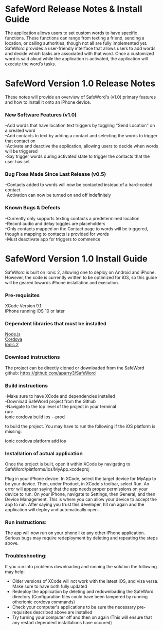 # SafeWord Release Notes & Install Guide

The application allows users to set custom words to have specific functions. These functions can range from texting a friend, sending a location, or calling authorities, though not all are fully implemented yet. SafeWord provides a user-friendly interface that allows users to add words and decide which tasks are associated with that word. Once a customized word is said aloud while the application is activated, the application will execute the word’s tasks.

# SafeWord Version 1.0 Release Notes

These notes will provide an overview of SafeWord's (v1.0) primary features and how to install it onto an iPhone device.

### New Software Features (v1.0)

-Add words that have location text triggers by toggling "Send Location" on a created word  
-Add contacts to text by adding a contact and selecting the words to trigger that contact on  
-Activate and deactive the application, allowing users to decide when words will be triggered  
-Say trigger words during activated state to trigger the contacts that the user has set  


### Bug Fixes Made Since Last Release (v0.5)

-Contacts added to words will now be contacted instead of a hard-coded contact  
-Activation can now be turned on and off indefinitely  


### Known Bugs & Defects

-Currently only supports texting contacts a predetermined location  
-Record audio and delay toggles are placeholders  
-Only contacts mapped on the Contact page to words will be triggered, though a mapping to contacts is provided for words  
-Must deactivate app for triggers to commence  


# SafeWord Version 1.0 Install Guide

SafeWord is built on Ionic 2, allowing one to deploy on Android and iPhone. However, the code is currently written to be optimized for iOS, so this guide will be geared towards iPhone installation and execution.

### Pre-requisites

XCode Version 9.1  
iPhone running iOS 10 or later

### Dependent libraries that must be installed

[Node.js](https://nodejs.org/en/download/)  
[Cordova](https://cordova.apache.org/)  
[Ionic 2](https://ionicframework.com/docs/intro/installation/)  

### Download instructions

The project can be directly cloned or downloaded from the SafeWord github: https://github.com/aparry3/SafeWord


### Build instructions

-Make sure to have XCode and dependencies installed  
-Download SafeWord project from the Github  
-Navigate to the top level of the project in your terminal  
run:  
ionic cordova build ios --prod  

to build the project. You may have to run the following if the iOS platform is missing:  

ionic cordova platform add ios



### Installation of actual application

Once the project is built, open it within XCode by navigating to SafeWord/platforms/ios/MyApp.xcodeproj

Plug in your iPhone device. In XCode, select the target device for MyApp to be your device. Then, under Product, in XCode's toolbar, select Run. An error will appear saying that the app needs proper permissions on your device to run. On your iPhone, navigate to Settings, then General, and then Device Management. This is where you can allow your device to accept the app to run. After saying you trust this developer, hit run again and the application will deploy and automatically open.

### Run instructions:

The app will now run on your phone like any other iPhone application. Serious bugs may require redeployment by deleting and repeating the steps above.

### Troubleshooting:

If you run into problems downloading and running the solution the following may help:  
- Older versions of XCode will not work with the latest iOS, and visa versa. Make sure to have both fully updated  
- Redeploy the application by deleting and redownloading the SafeWord directory (Configuration files could have been tampered by running otherionic cordova commands)  
- Check your computer's applications to be sure the necessary pre-requisites described above are installed  
- Try turning your computer off and then on again (This will ensure that any restart dependent installations have occured)




